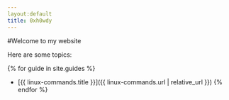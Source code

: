 ```yaml
---
layout:default
title: 0xh0wdy
---
```

#Welcome to my website

Here are some topics:

{% for guide in site.guides %}
- [{{ linux-commands.title }}]({{ linux-commands.url | relative_url }})
{% endfor %}